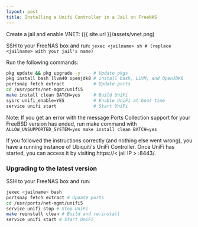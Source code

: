 ```yaml
---
layout: post
title: Installing a Unifi Controller in a Jail on FreeNAS
---
```



Create a jail and enable VNET:
({{ site.url }}/assets/vnet.png)

SSH to your FreeNAS box and run: ```jexec <jailname> sh # (replace <jailname> with your jail's name)```

Run the following commands:

```bash
pkg update && pkg upgrade -y     # Update pkgs
pkg install bash llvm40 openjdk8 # install bash, LLVM, and OpenJDK8
portsnap fetch extract           # Update ports
cd /usr/ports/net-mgmt/unifi5
make install clean BATCH=yes     # Build UniFi
sysrc unifi_enable=YES           # Enable UniFi at boot time
service unifi start              # Start UniFi
```

Note: If you get an error with the message Ports Collection support for your FreeBSD version has ended, run make command with ```ALLOW_UNSUPPORTED_SYSTEM=yes make install clean BATCH=yes```

If you followed the instructions correctly (and nothing else went wrong), you have a running instance of Ubiquiti's UniFi Controller. Once UniFi has started, you can access it by visiting https://< jail IP > :8443/.


### Upgrading to the latest version

SSH to your FreeNAS box and run:

```bash
jexec <jailname> bash
portsnap fetch extract # Update ports
cd /usr/ports/net-mgmt/unifi5
service unifi stop # Stop UniFi
make reinstall clean # Build and re-install
service unifi start # Start UniFi
```

